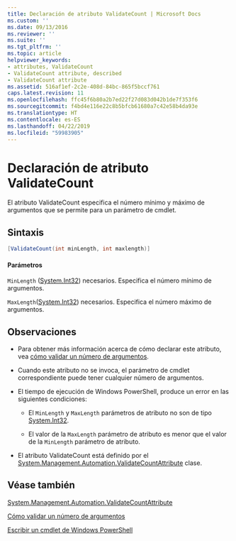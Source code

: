 ```yaml
---
title: Declaración de atributo ValidateCount | Microsoft Docs
ms.custom: ''
ms.date: 09/13/2016
ms.reviewer: ''
ms.suite: ''
ms.tgt_pltfrm: ''
ms.topic: article
helpviewer_keywords:
- attributes, ValidateCount
- ValidateCount attribute, described
- ValidateCount attribute
ms.assetid: 516af1ef-2c2e-408d-84bc-865f5bccf761
caps.latest.revision: 11
ms.openlocfilehash: ffc45f6b80a2b7ed22f27d083d042b1de7f353f6
ms.sourcegitcommit: f4bd4e116e22c8b5bfcb61680a7c42e58b4da93e
ms.translationtype: HT
ms.contentlocale: es-ES
ms.lasthandoff: 04/22/2019
ms.locfileid: "59983905"
---
```

# <a name="validatecount-attribute-declaration"></a>Declaración de atributo ValidateCount

El atributo ValidateCount especifica el número mínimo y máximo de argumentos que se permite para un parámetro de cmdlet.

## <a name="syntax"></a>Sintaxis

```csharp
[ValidateCount(int minLength, int maxlength)]
```

#### <a name="parameters"></a>Parámetros

`MinLength` ([System.Int32][]) necesarios. Especifica el número mínimo de argumentos.

`MaxLength`([System.Int32][]) necesarios. Especifica el número máximo de argumentos.

## <a name="remarks"></a>Observaciones

- Para obtener más información acerca de cómo declarar este atributo, vea [cómo validar un número de argumentos][].

- Cuando este atributo no se invoca, el parámetro de cmdlet correspondiente puede tener cualquier número de argumentos.

- El tiempo de ejecución de Windows PowerShell, produce un error en las siguientes condiciones:

    - El `MinLength` y `MaxLength` parámetros de atributo no son de tipo [System.Int32][].

    - El valor de la `MaxLength` parámetro de atributo es menor que el valor de la `MinLength` parámetro de atributo.

- El atributo ValidateCount está definido por el [System.Management.Automation.ValidateCountAttribute][] clase.

## <a name="see-also"></a>Véase también

[System.Management.Automation.ValidateCountAttribute][]

[Cómo validar un número de argumentos][]

[Escribir un cmdlet de Windows PowerShell][]

[Cómo validar un número de argumentos]: how-to-validate-an-argument-count.md
[Escribir un cmdlet de Windows PowerShell]: writing-a-windows-powershell-cmdlet.md

[System.Int32]: /dotnet/api/System.Int32
[System.Management.Automation.ValidateCountAttribute]: /dotnet/api/System.Management.Automation.ValidateCountAttribute
